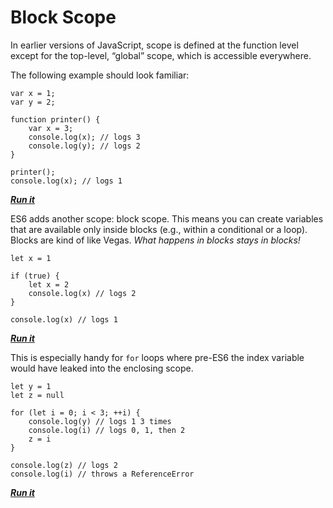 # Block Scope

In earlier versions of JavaScript, scope is defined at the function level except for the top-level, “global” scope, which is accessible everywhere.

The following example should look familiar:

    var x = 1;
    var y = 2;

    function printer() {
        var x = 3;
        console.log(x); // logs 3
        console.log(y); // logs 2
    }

    printer();
    console.log(x); // logs 1

**_[Run it](https://repl.it/MsJa)_**

ES6 adds another scope: block scope. This means you can create variables that are available only inside blocks (e.g., within a conditional or a loop). Blocks are kind of like Vegas. _What happens in blocks stays in blocks!_

    let x = 1

    if (true) {
        let x = 2
        console.log(x) // logs 2
    }

    console.log(x) // logs 1

**_[Run it](https://repl.it/MsJf)_**

This is especially handy for `for` loops where pre-ES6 the index variable would have leaked into the enclosing scope.

    let y = 1
    let z = null

    for (let i = 0; i < 3; ++i) {
        console.log(y) // logs 1 3 times
        console.log(i) // logs 0, 1, then 2
        z = i
    }

    console.log(z) // logs 2
    console.log(i) // throws a ReferenceError

**_[Run it](https://repl.it/MsJi)_**
